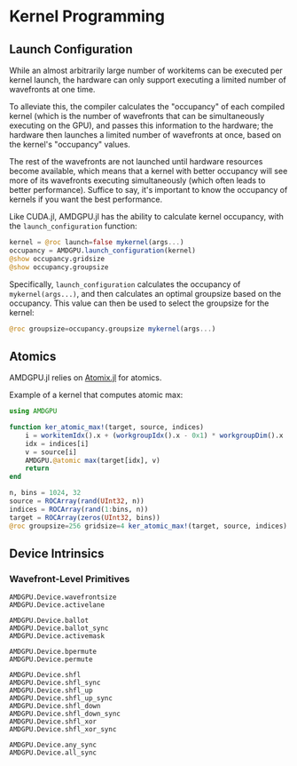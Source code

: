 # Kernel Programming

## Launch Configuration

While an almost arbitrarily large number of workitems can be executed per
kernel launch, the hardware can only support executing a limited number of
wavefronts at one time.

To alleviate this, the compiler calculates the
"occupancy" of each compiled kernel (which is the number of wavefronts that can
be simultaneously executing on the GPU), and passes this information to the
hardware; the hardware then launches a limited number of wavefronts at once,
based on the kernel's "occupancy" values.

The rest of the wavefronts are not
launched until hardware resources become available, which means that a kernel
with better occupancy will see more of its wavefronts executing simultaneously
(which often leads to better performance). Suffice to say, it's important to
know the occupancy of kernels if you want the best performance.

Like CUDA.jl, AMDGPU.jl has the ability to calculate kernel occupancy, with the
`launch_configuration` function:

```julia
kernel = @roc launch=false mykernel(args...)
occupancy = AMDGPU.launch_configuration(kernel)
@show occupancy.gridsize
@show occupancy.groupsize
```

Specifically, `launch_configuration` calculates the occupancy of
`mykernel(args...)`, and then calculates an optimal groupsize based on the
occupancy.
This value can then be used to select the groupsize for the kernel:

```julia
@roc groupsize=occupancy.groupsize mykernel(args...)
```

## Atomics

AMDGPU.jl relies on [Atomix.jl](https://github.com/JuliaConcurrent/Atomix.jl)
for atomics.

Example of a kernel that computes atomic max:

```julia
using AMDGPU

function ker_atomic_max!(target, source, indices)
    i = workitemIdx().x + (workgroupIdx().x - 0x1) * workgroupDim().x
    idx = indices[i]
    v = source[i]
    AMDGPU.@atomic max(target[idx], v)
    return
end

n, bins = 1024, 32
source = ROCArray(rand(UInt32, n))
indices = ROCArray(rand(1:bins, n))
target = ROCArray(zeros(UInt32, bins))
@roc groupsize=256 gridsize=4 ker_atomic_max!(target, source, indices)
```

## Device Intrinsics

### Wavefront-Level Primitives

```@docs
AMDGPU.Device.wavefrontsize
AMDGPU.Device.activelane

AMDGPU.Device.ballot
AMDGPU.Device.ballot_sync
AMDGPU.Device.activemask

AMDGPU.Device.bpermute
AMDGPU.Device.permute

AMDGPU.Device.shfl
AMDGPU.Device.shfl_sync
AMDGPU.Device.shfl_up
AMDGPU.Device.shfl_up_sync
AMDGPU.Device.shfl_down
AMDGPU.Device.shfl_down_sync
AMDGPU.Device.shfl_xor
AMDGPU.Device.shfl_xor_sync

AMDGPU.Device.any_sync
AMDGPU.Device.all_sync
```
